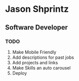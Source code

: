 # Jason Shprintz

## Software Developer

### TODO

  1. Make Mobile Friendly
  2. Add descriptions for past jobs
  3. Add projects and links
  4. Make Skills an auto carousel
  5. Deploy
  